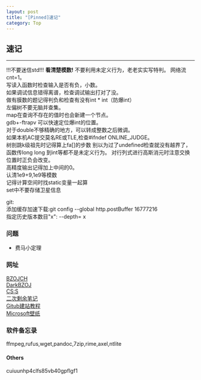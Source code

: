 ```yaml
---
layout: post
title: "[Pinned]速记"
category: Top
---
```


## 速记

---
!!!不要迷信std!!!
**看清楚模数!**
不要利用未定义行为，老老实实写特判。
网络流cnt=1。  
写读入函数时检查输入是否有负，小数。  
如果调试信息错得离谱，检查调试输出打对了没。  
做有膜数的题记得判负和检查有没有int * int（防爆int）  
左偏树不要无脑并查集。  
map在查询不存在的值时也会新建一个节点。  
gdb+-ftrapv 可以快速定位爆int的位置。  
对于double不够精确的地方，可以转成整数之后微调。  
如果本机AC提交莫名RE或TLE,检查#ifndef ONLINE_JUDGE。  
树剖跳k级祖先时记得算上fa[]的步数
别以为过了undefined检查就没有越界了，函数传long long 到int等都不是未定义行为。
对行列式进行高斯消元时注意交换位置时正负会改变。  
高精度输出记得加上中间的0。  
认清1e9+9,1e9等模数  
记得计算空间时找static变量一起算  
set中不要存储卫星信息  

git:  
添加缓存加速下载:git config --global http.postBuffer 16777216  
指定历史版本数目"x": --depth= x  

### 问题
* 费马小定理

### 网址

[BZOJCH](http://ruanx.pw/bzojch/)  
[DarkBZOJ](https://darkbzoj.cf/)  
[CS:S](http://se7en.ws)  
[二次剩余笔记](https://blog.csdn.net/a_crazy_czy/article/details/51959546)  
[Gitub建站教程](http://yanping.me/cn/blog/2012/03/18/github-pages-step-by-step/)  
[Microsoft壁纸](https://support.microsoft.com/zh-cn/help/18826)  

### 软件备忘录

ffmpeg,rufus,wget,pandoc,7zip,rime,axel,ntlite  

#### Others

cuiuunhp4clfs85vb40gpflgf1
